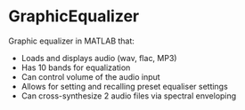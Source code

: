 # GraphicEqualizer
Graphic equalizer in MATLAB that:
* Loads and displays audio (wav, flac, MP3)
* Has 10 bands for equalization
* Can control volume of the audio input
* Allows for setting and recalling preset equaliser settings
* Can cross-synthesize 2 audio files via spectral enveloping
